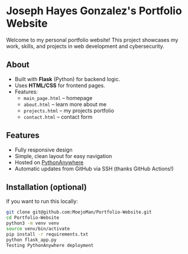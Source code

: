 # Joseph Hayes Gonzalez's Portfolio Website

Welcome to my personal portfolio website! This project showcases my work, skills, and projects in web development and cybersecurity.

## About

- Built with **Flask** (Python) for backend logic.  
- Uses **HTML/CSS** for frontend pages.  
- Features:
  - `main_page.html` – homepage
  - `about.html` – learn more about me
  - `projects.html` – my projects portfolio
  - `contact.html` – contact form

## Features

- Fully responsive design  
- Simple, clean layout for easy navigation  
- Hosted on [PythonAnywhere](https://www.pythonanywhere.com/)  
- Automatic updates from GitHub via SSH (thanks GitHub Actions!)

## Installation (optional)

If you want to run this locally:

```bash
git clone git@github.com:MoejoMan/Portfolio-Website.git
cd Portfolio-Website
python3 -m venv venv
source venv/bin/activate
pip install -r requirements.txt
python flask_app.py
Testing PythonAnywhere deployment

